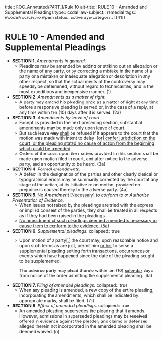 title:: ROC_Annotated/PART_1/Rule 10
alt-title:: RULE 10 - Amended and Supplemental Pleadings
type:: codal
law-subject:: remedial
tags:: #codal/roc/civpro #pam
status:: active
sys-category:: [[41]]

# RULE 10 - Amended and Supplemental Pleadings
- **SECTION 1.** *Amendments in general.*
	- Pleadings may be amended by adding or striking out an allegation or the name of any party, or by correcting a mistake in the name of a party or a mistaken or inadequate allegation or description in any other respect, so that the actual merits of the controversy may speedily be determined, without regard to technicalities, and in the most expeditious and inexpensive manner. (1)
- **SECTION 2.** *Amendments as a matter of right.*
	- A party may amend his pleading once as a matter of right at any time before a responsive pleading is served or, in the case of a reply, at any time within ten (10) days after it is served. (2a)
- **SECTION 3.** *Amendments by leave of court.*
	- Except as provided in the next preceding section, substantial amendments may be made only upon leave of court.
	- But such leave ~~may~~ <u>shall</u>  be refused if it appears to the court that the motion was made with intent to delay  <u>[or] confer jurisdiction on the court, or the pleading stated no cause of action from the beginning which could be amended</u>.
	- Orders of the court upon the matters provided in this section shall be made upon motion filed in court, and after notice to the adverse party, and an opportunity to be heard. (3a)
- **SECTION 4.** *Formal amendments.*
	- A defect in the designation of the parties and other clearly clerical or typographical errors may be summarily corrected by the court at any stage of the action, at its initiative or on motion, provided no prejudice is caused thereby to the adverse party. (4a)
- **SECTION 5.** <ins>No</ins> *Amendment* [<ins>Necessary</ins>] *to conform to or Authorize Presentation of Evidence.*
	- When issues not raised by the pleadings are tried with the express or implied consent of the parties, they shall be treated in all respects as if they had been raised in the pleadings.
	- <u>No amendment of such pleadings deemed amended is necessary to cause them to conform to the evidence. (5a)</u>
- **SECTION 6.** *Supplemental pleadings.*
  collapsed:: true
	- Upon motion of a party<u>[,]</u> the court may, upon reasonable notice and upon such terms as are just, permit him <u>or her</u> to serve a supplemental pleading setting forth transactions, occurrences or events which have happened since the date of the pleading sought to be supplemented. 
	  
	  The adverse party may plead thereto within ten (10) <u>calendar</u> days from notice of the order admitting the supplemental pleading. (6a)
- **SECTION 7.** *Filing of amended pleadings.*
  collapsed:: true
	- When any pleading is amended, a new copy of the entire pleading, incorporating the amendments, which shall be indicated by appropriate marks, shall be filed. (7a)
- **SECTION 8.** *Effect of amended pleadings.*
  collapsed:: true
	- An amended pleading supersedes the pleading that it amends. However, admissions in superseded pleadings may be ~~received~~ <u>offered</u> in evidence against the pleader; and claims or defenses alleged therein not incorporated in the amended pleading shall be deemed waived. (n)